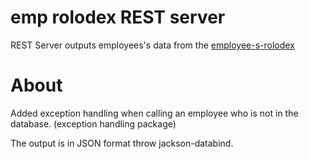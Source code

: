 # emp rolodex REST server
REST Server outputs employees's data from the [employee-s-rolodex]

# About

Added exception handling when calling an employee who is not in the database. (exception handling package)

The output is in JSON format throw jackson-databind.


[employee-s-rolodex]:http://github.com/faringet/employee-s-rolodex.

